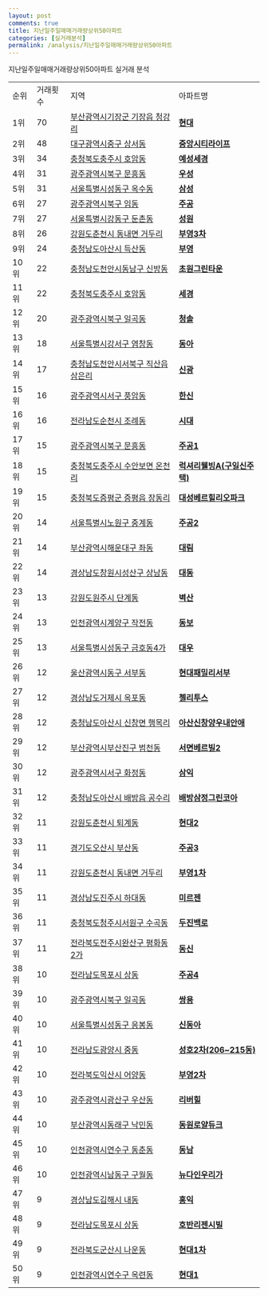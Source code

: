 ```yaml
---
layout: post
comments: true
title: 지난일주일매매거래량상위50아파트
categories: [실거래분석]
permalink: /analysis/지난일주일매매거래량상위50아파트
---
```


지난일주일매매거래량상위50아파트 실거래 분석

<table>
  <tr>
    <td>순위</td>
    <td>거래횟수</td>
    <td>지역</td>
    <td>아파트명</td>
  </tr>

  <tr>
    <td>1위</td>
    <td>70</td>
    <td><a href="/apt/부산광역시기장군기장읍 청강리">부산광역시기장군 기장읍 청강리</a></td>
    <td colspan="4" style="font-weight: bold;"><a href="https://search.naver.com/search.naver?query=기장읍 청강리 현대">현대</a></td>
  </tr>

  <tr>
    <td>2위</td>
    <td>48</td>
    <td><a href="/apt/대구광역시중구상서동">대구광역시중구 상서동</a></td>
    <td colspan="4" style="font-weight: bold;"><a href="https://search.naver.com/search.naver?query=상서동 중앙시티라이프">중앙시티라이프</a></td>
  </tr>

  <tr>
    <td>3위</td>
    <td>34</td>
    <td><a href="/apt/충청북도충주시호암동">충청북도충주시 호암동</a></td>
    <td colspan="4" style="font-weight: bold;"><a href="https://search.naver.com/search.naver?query=호암동 예성세경">예성세경</a></td>
  </tr>

  <tr>
    <td>4위</td>
    <td>31</td>
    <td><a href="/apt/광주광역시북구문흥동">광주광역시북구 문흥동</a></td>
    <td colspan="4" style="font-weight: bold;"><a href="https://search.naver.com/search.naver?query=문흥동 우성">우성</a></td>
  </tr>

  <tr>
    <td>5위</td>
    <td>31</td>
    <td><a href="/apt/서울특별시성동구옥수동">서울특별시성동구 옥수동</a></td>
    <td colspan="4" style="font-weight: bold;"><a href="https://search.naver.com/search.naver?query=옥수동 삼성">삼성</a></td>
  </tr>

  <tr>
    <td>6위</td>
    <td>27</td>
    <td><a href="/apt/광주광역시북구임동">광주광역시북구 임동</a></td>
    <td colspan="4" style="font-weight: bold;"><a href="https://search.naver.com/search.naver?query=임동 주공">주공</a></td>
  </tr>

  <tr>
    <td>7위</td>
    <td>27</td>
    <td><a href="/apt/서울특별시강동구둔촌동">서울특별시강동구 둔촌동</a></td>
    <td colspan="4" style="font-weight: bold;"><a href="https://search.naver.com/search.naver?query=둔촌동 성원">성원</a></td>
  </tr>

  <tr>
    <td>8위</td>
    <td>26</td>
    <td><a href="/apt/강원도춘천시동내면 거두리">강원도춘천시 동내면 거두리</a></td>
    <td colspan="4" style="font-weight: bold;"><a href="https://search.naver.com/search.naver?query=동내면 거두리 부영3차">부영3차</a></td>
  </tr>

  <tr>
    <td>9위</td>
    <td>24</td>
    <td><a href="/apt/충청남도아산시득산동">충청남도아산시 득산동</a></td>
    <td colspan="4" style="font-weight: bold;"><a href="https://search.naver.com/search.naver?query=득산동 부영">부영</a></td>
  </tr>

  <tr>
    <td>10위</td>
    <td>22</td>
    <td><a href="/apt/충청남도천안시동남구신방동">충청남도천안시동남구 신방동</a></td>
    <td colspan="4" style="font-weight: bold;"><a href="https://search.naver.com/search.naver?query=신방동 초원그린타운">초원그린타운</a></td>
  </tr>

  <tr>
    <td>11위</td>
    <td>22</td>
    <td><a href="/apt/충청북도충주시호암동">충청북도충주시 호암동</a></td>
    <td colspan="4" style="font-weight: bold;"><a href="https://search.naver.com/search.naver?query=호암동 세경">세경</a></td>
  </tr>

  <tr>
    <td>12위</td>
    <td>20</td>
    <td><a href="/apt/광주광역시북구일곡동">광주광역시북구 일곡동</a></td>
    <td colspan="4" style="font-weight: bold;"><a href="https://search.naver.com/search.naver?query=일곡동 청솔">청솔</a></td>
  </tr>

  <tr>
    <td>13위</td>
    <td>18</td>
    <td><a href="/apt/서울특별시강서구염창동">서울특별시강서구 염창동</a></td>
    <td colspan="4" style="font-weight: bold;"><a href="https://search.naver.com/search.naver?query=염창동 동아">동아</a></td>
  </tr>

  <tr>
    <td>14위</td>
    <td>17</td>
    <td><a href="/apt/충청남도천안시서북구직산읍 삼은리">충청남도천안시서북구 직산읍 삼은리</a></td>
    <td colspan="4" style="font-weight: bold;"><a href="https://search.naver.com/search.naver?query=직산읍 삼은리 신광">신광</a></td>
  </tr>

  <tr>
    <td>15위</td>
    <td>16</td>
    <td><a href="/apt/광주광역시서구풍암동">광주광역시서구 풍암동</a></td>
    <td colspan="4" style="font-weight: bold;"><a href="https://search.naver.com/search.naver?query=풍암동 한신">한신</a></td>
  </tr>

  <tr>
    <td>16위</td>
    <td>16</td>
    <td><a href="/apt/전라남도순천시조례동">전라남도순천시 조례동</a></td>
    <td colspan="4" style="font-weight: bold;"><a href="https://search.naver.com/search.naver?query=조례동 시대">시대</a></td>
  </tr>

  <tr>
    <td>17위</td>
    <td>15</td>
    <td><a href="/apt/광주광역시북구문흥동">광주광역시북구 문흥동</a></td>
    <td colspan="4" style="font-weight: bold;"><a href="https://search.naver.com/search.naver?query=문흥동 주공1">주공1</a></td>
  </tr>

  <tr>
    <td>18위</td>
    <td>15</td>
    <td><a href="/apt/충청북도충주시수안보면 온천리">충청북도충주시 수안보면 온천리</a></td>
    <td colspan="4" style="font-weight: bold;"><a href="https://search.naver.com/search.naver?query=수안보면 온천리 럭셔리웰빙A(구일신주택)">럭셔리웰빙A(구일신주택)</a></td>
  </tr>

  <tr>
    <td>19위</td>
    <td>15</td>
    <td><a href="/apt/충청북도증평군증평읍 장동리">충청북도증평군 증평읍 장동리</a></td>
    <td colspan="4" style="font-weight: bold;"><a href="https://search.naver.com/search.naver?query=증평읍 장동리 대성베르힐리오파크">대성베르힐리오파크</a></td>
  </tr>

  <tr>
    <td>20위</td>
    <td>14</td>
    <td><a href="/apt/서울특별시노원구중계동">서울특별시노원구 중계동</a></td>
    <td colspan="4" style="font-weight: bold;"><a href="https://search.naver.com/search.naver?query=중계동 주공2">주공2</a></td>
  </tr>

  <tr>
    <td>21위</td>
    <td>14</td>
    <td><a href="/apt/부산광역시해운대구좌동">부산광역시해운대구 좌동</a></td>
    <td colspan="4" style="font-weight: bold;"><a href="https://search.naver.com/search.naver?query=좌동 대림">대림</a></td>
  </tr>

  <tr>
    <td>22위</td>
    <td>14</td>
    <td><a href="/apt/경상남도창원시성산구상남동">경상남도창원시성산구 상남동</a></td>
    <td colspan="4" style="font-weight: bold;"><a href="https://search.naver.com/search.naver?query=상남동 대동">대동</a></td>
  </tr>

  <tr>
    <td>23위</td>
    <td>13</td>
    <td><a href="/apt/강원도원주시단계동">강원도원주시 단계동</a></td>
    <td colspan="4" style="font-weight: bold;"><a href="https://search.naver.com/search.naver?query=단계동 벽산">벽산</a></td>
  </tr>

  <tr>
    <td>24위</td>
    <td>13</td>
    <td><a href="/apt/인천광역시계양구작전동">인천광역시계양구 작전동</a></td>
    <td colspan="4" style="font-weight: bold;"><a href="https://search.naver.com/search.naver?query=작전동 동보">동보</a></td>
  </tr>

  <tr>
    <td>25위</td>
    <td>13</td>
    <td><a href="/apt/서울특별시성동구금호동4가">서울특별시성동구 금호동4가</a></td>
    <td colspan="4" style="font-weight: bold;"><a href="https://search.naver.com/search.naver?query=금호동4가 대우">대우</a></td>
  </tr>

  <tr>
    <td>26위</td>
    <td>12</td>
    <td><a href="/apt/울산광역시동구서부동">울산광역시동구 서부동</a></td>
    <td colspan="4" style="font-weight: bold;"><a href="https://search.naver.com/search.naver?query=서부동 현대패밀리서부">현대패밀리서부</a></td>
  </tr>

  <tr>
    <td>27위</td>
    <td>12</td>
    <td><a href="/apt/경상남도거제시옥포동">경상남도거제시 옥포동</a></td>
    <td colspan="4" style="font-weight: bold;"><a href="https://search.naver.com/search.naver?query=옥포동 첼리투스">첼리투스</a></td>
  </tr>

  <tr>
    <td>28위</td>
    <td>12</td>
    <td><a href="/apt/충청남도아산시신창면 행목리">충청남도아산시 신창면 행목리</a></td>
    <td colspan="4" style="font-weight: bold;"><a href="https://search.naver.com/search.naver?query=신창면 행목리 아산신창양우내안애">아산신창양우내안애</a></td>
  </tr>

  <tr>
    <td>29위</td>
    <td>12</td>
    <td><a href="/apt/부산광역시부산진구범천동">부산광역시부산진구 범천동</a></td>
    <td colspan="4" style="font-weight: bold;"><a href="https://search.naver.com/search.naver?query=범천동 서면베르빌2">서면베르빌2</a></td>
  </tr>

  <tr>
    <td>30위</td>
    <td>12</td>
    <td><a href="/apt/광주광역시서구화정동">광주광역시서구 화정동</a></td>
    <td colspan="4" style="font-weight: bold;"><a href="https://search.naver.com/search.naver?query=화정동 삼익">삼익</a></td>
  </tr>

  <tr>
    <td>31위</td>
    <td>12</td>
    <td><a href="/apt/충청남도아산시배방읍 공수리">충청남도아산시 배방읍 공수리</a></td>
    <td colspan="4" style="font-weight: bold;"><a href="https://search.naver.com/search.naver?query=배방읍 공수리 배방삼정그린코아">배방삼정그린코아</a></td>
  </tr>

  <tr>
    <td>32위</td>
    <td>11</td>
    <td><a href="/apt/강원도춘천시퇴계동">강원도춘천시 퇴계동</a></td>
    <td colspan="4" style="font-weight: bold;"><a href="https://search.naver.com/search.naver?query=퇴계동 현대2">현대2</a></td>
  </tr>

  <tr>
    <td>33위</td>
    <td>11</td>
    <td><a href="/apt/경기도오산시부산동">경기도오산시 부산동</a></td>
    <td colspan="4" style="font-weight: bold;"><a href="https://search.naver.com/search.naver?query=부산동 주공3">주공3</a></td>
  </tr>

  <tr>
    <td>34위</td>
    <td>11</td>
    <td><a href="/apt/강원도춘천시동내면 거두리">강원도춘천시 동내면 거두리</a></td>
    <td colspan="4" style="font-weight: bold;"><a href="https://search.naver.com/search.naver?query=동내면 거두리 부영1차">부영1차</a></td>
  </tr>

  <tr>
    <td>35위</td>
    <td>11</td>
    <td><a href="/apt/경상남도진주시하대동">경상남도진주시 하대동</a></td>
    <td colspan="4" style="font-weight: bold;"><a href="https://search.naver.com/search.naver?query=하대동 미르젠">미르젠</a></td>
  </tr>

  <tr>
    <td>36위</td>
    <td>11</td>
    <td><a href="/apt/충청북도청주시서원구수곡동">충청북도청주시서원구 수곡동</a></td>
    <td colspan="4" style="font-weight: bold;"><a href="https://search.naver.com/search.naver?query=수곡동 두진백로">두진백로</a></td>
  </tr>

  <tr>
    <td>37위</td>
    <td>11</td>
    <td><a href="/apt/전라북도전주시완산구평화동2가">전라북도전주시완산구 평화동2가</a></td>
    <td colspan="4" style="font-weight: bold;"><a href="https://search.naver.com/search.naver?query=평화동2가 동신">동신</a></td>
  </tr>

  <tr>
    <td>38위</td>
    <td>10</td>
    <td><a href="/apt/전라남도목포시상동">전라남도목포시 상동</a></td>
    <td colspan="4" style="font-weight: bold;"><a href="https://search.naver.com/search.naver?query=상동 주공4">주공4</a></td>
  </tr>

  <tr>
    <td>39위</td>
    <td>10</td>
    <td><a href="/apt/광주광역시북구일곡동">광주광역시북구 일곡동</a></td>
    <td colspan="4" style="font-weight: bold;"><a href="https://search.naver.com/search.naver?query=일곡동 쌍용">쌍용</a></td>
  </tr>

  <tr>
    <td>40위</td>
    <td>10</td>
    <td><a href="/apt/서울특별시성동구응봉동">서울특별시성동구 응봉동</a></td>
    <td colspan="4" style="font-weight: bold;"><a href="https://search.naver.com/search.naver?query=응봉동 신동아">신동아</a></td>
  </tr>

  <tr>
    <td>41위</td>
    <td>10</td>
    <td><a href="/apt/전라남도광양시중동">전라남도광양시 중동</a></td>
    <td colspan="4" style="font-weight: bold;"><a href="https://search.naver.com/search.naver?query=중동 성호2차(206~215동)">성호2차(206~215동)</a></td>
  </tr>

  <tr>
    <td>42위</td>
    <td>10</td>
    <td><a href="/apt/전라북도익산시어양동">전라북도익산시 어양동</a></td>
    <td colspan="4" style="font-weight: bold;"><a href="https://search.naver.com/search.naver?query=어양동 부영2차">부영2차</a></td>
  </tr>

  <tr>
    <td>43위</td>
    <td>10</td>
    <td><a href="/apt/광주광역시광산구우산동">광주광역시광산구 우산동</a></td>
    <td colspan="4" style="font-weight: bold;"><a href="https://search.naver.com/search.naver?query=우산동 리버힐">리버힐</a></td>
  </tr>

  <tr>
    <td>44위</td>
    <td>10</td>
    <td><a href="/apt/부산광역시동래구낙민동">부산광역시동래구 낙민동</a></td>
    <td colspan="4" style="font-weight: bold;"><a href="https://search.naver.com/search.naver?query=낙민동 동원로얄듀크">동원로얄듀크</a></td>
  </tr>

  <tr>
    <td>45위</td>
    <td>10</td>
    <td><a href="/apt/인천광역시연수구동춘동">인천광역시연수구 동춘동</a></td>
    <td colspan="4" style="font-weight: bold;"><a href="https://search.naver.com/search.naver?query=동춘동 동남">동남</a></td>
  </tr>

  <tr>
    <td>46위</td>
    <td>10</td>
    <td><a href="/apt/인천광역시남동구구월동">인천광역시남동구 구월동</a></td>
    <td colspan="4" style="font-weight: bold;"><a href="https://search.naver.com/search.naver?query=구월동 뉴다인우리가">뉴다인우리가</a></td>
  </tr>

  <tr>
    <td>47위</td>
    <td>9</td>
    <td><a href="/apt/경상남도김해시내동">경상남도김해시 내동</a></td>
    <td colspan="4" style="font-weight: bold;"><a href="https://search.naver.com/search.naver?query=내동 홍익">홍익</a></td>
  </tr>

  <tr>
    <td>48위</td>
    <td>9</td>
    <td><a href="/apt/전라남도목포시상동">전라남도목포시 상동</a></td>
    <td colspan="4" style="font-weight: bold;"><a href="https://search.naver.com/search.naver?query=상동 호반리젠시빌">호반리젠시빌</a></td>
  </tr>

  <tr>
    <td>49위</td>
    <td>9</td>
    <td><a href="/apt/전라북도군산시나운동">전라북도군산시 나운동</a></td>
    <td colspan="4" style="font-weight: bold;"><a href="https://search.naver.com/search.naver?query=나운동 현대1차">현대1차</a></td>
  </tr>

  <tr>
    <td>50위</td>
    <td>9</td>
    <td><a href="/apt/인천광역시연수구옥련동">인천광역시연수구 옥련동</a></td>
    <td colspan="4" style="font-weight: bold;"><a href="https://search.naver.com/search.naver?query=옥련동 현대1">현대1</a></td>
  </tr>

</table>
